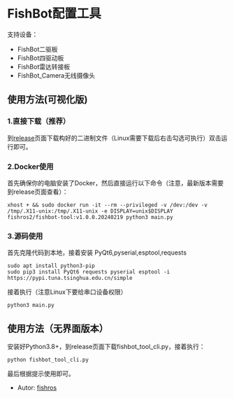 # FishBot配置工具

支持设备：
- FishBot二驱板
- FishBot四驱动板
- FishBot雷达转接板
- FishBot_Camera无线摄像头


## 使用方法(可视化版)

### 1.直接下载（推荐）

到[release](https://github.com/fishros/fishbot_tool/releases)页面下载构好的二进制文件（Linux需要下载后右击勾选可执行）双击运行即可。

### 2.Docker使用

首先确保你的电脑安装了Docker，然后直接运行以下命令（注意，最新版本需要到release页面查看）：

```
xhost + && sudo docker run -it --rm --privileged -v /dev:/dev -v /tmp/.X11-unix:/tmp/.X11-unix -e DISPLAY=unix$DISPLAY fishros2/fishbot-tool:v1.0.0.20240219 python3 main.py
```

### 3.源码使用
首先克隆代码到本地，接着安装 PyQt6,pyserial,esptool,requests
```
sudo apt install python3-pip
sudo pip3 install PyQt6 requests pyserial esptool -i https://pypi.tuna.tsinghua.edu.cn/simple
```

接着执行（注意Linux下要给串口设备权限）

```
python3 main.py
```


## 使用方法（无界面版本）

安装好Python3.8+，到release页面下载fishbot_tool_cli.py，接着执行：

```
python fishbot_tool_cli.py 
```

最后根据提示使用即可。



- Autor: [fishros](https://github.com/fishros)